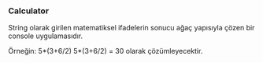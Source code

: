 <h3>Calculator</h3>

String olarak girilen matematiksel ifadelerin sonucu ağaç yapısıyla çözen bir console uygulamasıdır.

Örneğin: 5*(3+6/2)
5*(3+6/2) = 30
olarak çözümleyecektir.
